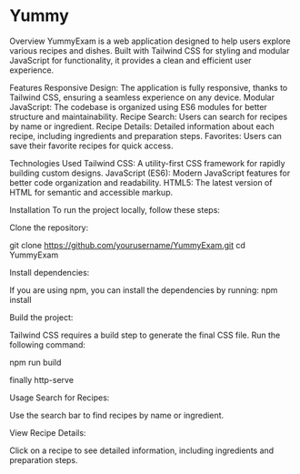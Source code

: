 # Yummy
Overview
YummyExam is a web application designed to help users explore various recipes and dishes. Built with Tailwind CSS for styling and modular JavaScript for functionality, it provides a clean and efficient user experience.

Features
Responsive Design: The application is fully responsive, thanks to Tailwind CSS, ensuring a seamless experience on any device.
Modular JavaScript: The codebase is organized using ES6 modules for better structure and maintainability.
Recipe Search: Users can search for recipes by name or ingredient.
Recipe Details: Detailed information about each recipe, including ingredients and preparation steps.
Favorites: Users can save their favorite recipes for quick access.


Technologies Used
Tailwind CSS: A utility-first CSS framework for rapidly building custom designs.
JavaScript (ES6): Modern JavaScript features for better code organization and readability.
HTML5: The latest version of HTML for semantic and accessible markup.

Installation
To run the project locally, follow these steps:

Clone the repository:

git clone https://github.com/yourusername/YummyExam.git
cd YummyExam

Install dependencies:

If you are using npm, you can install the dependencies by running:
npm install

Build the project:

Tailwind CSS requires a build step to generate the final CSS file. Run the following command:

npm run build

finally 
http-serve 

Usage
Search for Recipes:

Use the search bar to find recipes by name or ingredient.

View Recipe Details:

Click on a recipe to see detailed information, including ingredients and preparation steps.



